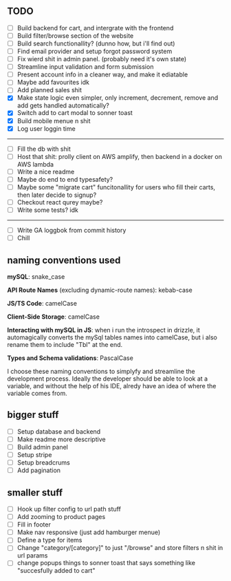 ## TODO

- [ ] Build backend for cart, and intergrate with the frontend
- [ ] Build filter/browse section of the website
- [ ] Build search functionallity? (dunno how, but i'll find out)
- [ ] Find email provider and setup forgot password system
- [ ] Fix wierd shit in admin panel. (probably need it's own state)
- [ ] Streamline input validation and form submission
- [ ] Present account info in a cleaner way, and make it ediatable
- [ ] Maybe add favourites idk
- [ ] Add planned sales shit
- [x] Make state logic even simpler, only increment, decrement, remove and add gets handled automatically?
- [x] Switch add to cart modal to sonner toast
- [x] Build mobile menue n shit
- [x] Log user loggin time

---

- [ ] Fill the db with shit
- [ ] Host that shit: prolly client on AWS amplify, then backend in a docker on AWS lambda
- [ ] Write a nice readme
- [ ] Maybe do end to end typesafety?
- [ ] Maybe some "migrate cart" funcitonallity for users who fill their carts, then later decide to signup?
- [ ] Checkout react qurey maybe?
- [ ] Write some tests? idk

---

- [ ] Write GA loggbok from commit history
- [ ] Chill

## naming conventions used

**mySQL**: snake_case

**API Route Names** (excluding dynamic-route names): kebab-case

**JS/TS Code**: camelCase

**Client-Side Storage**: camelCase

**Interacting with mySQL in JS**: when i run the introspect in drizzle, it automagically converts the mySql tables names into camelCase, but i also rename them to include "Tbl" at the end.

**Types and Schema validations**: PascalCase

I choose these naming conventions to simplyfy and streamline the development process. Ideally the developer should be able to look at a variable, and without the help of his IDE, alredy have an idea of where the variable comes from.

## bigger stuff

- [ ] Setup database and backend
- [ ] Make readme more descriptive
- [ ] Build admin panel
- [ ] Setup stripe
- [ ] Setup breadcrums
- [ ] Add pagination

## smaller stuff

- [ ] Hook up filter config to url path stuff
- [ ] Add zooming to product pages
- [ ] Fill in footer
- [ ] Make nav responsive (just add hamburger menue)
- [ ] Define a type for items
- [ ] Change "category/[category]" to just "/browse" and store filters n shit in url params
- [ ] change popups things to sonner toast that says something like "succesfully added to cart"
